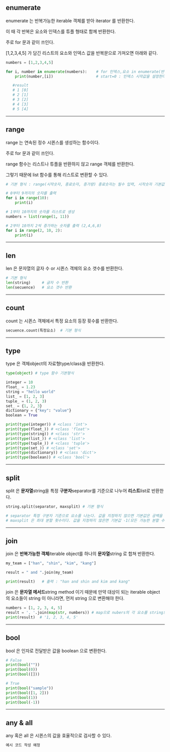 ## enumerate

enumerate 는 반복가능한 iterable 객체를 받아 iterator 를 반환한다.

이 때 각 반복은 요소와 인덱스를 튜플 형태로 함께 반환한다.

주로 for 문과 같이 쓰인다.

[1,2,3,4,5] 가 담긴 리스트의 요소와 인덱스 값을 반복문으로 가져오면 아래와 같다.

```py
numbers = [1,2,3,4,5]

for i, number in enumerate(numbers):    # for 인덱스,요소 in enumerate(반복가능객체, strart=0):
    print(number,[i])                   # start=0 : 인덱스 시작값을 설정한다. 기본값은 0 이다

   #result
   # 1 [0]
   # 2 [1]
   # 3 [2]
   # 4 [3]
   # 5 [4]
```

---

## range

range 는 연속된 정수 시퀸스를 생성하는 함수이다.

주로 for 문과 같이 쓰인다.

range 함수는 리스트나 튜플을 반환하지 않고 range 객체를 반환한다. 

그렇기 때문에 list 함수를 통해 리스트로 변환할 수 있다.

```py
# 기본 형식 : range(시작숫자, 종료숫자, 증가량) 종료숫자는 필수 입력, 시작숫자 기본값=0, 증가량 기본값=1

# 0부터 9까지의 숫자를 출력
for i in range(10):
    print(i)

# 1부터 10까지의 숫자를 리스트로 생성
numbers = list(range(1, 11))

# 2부터 10까지 2씩 증가하는 숫자를 출력 (2,4,6,8)
for i in range(2, 10, 2):
    print(i)
```

---

## len

len 은 문자열의 글자 수 or 시퀸스 객체의 요소 갯수를 반환한다.

```py
# 기본 형식
len(string)     # 글자 수 반환
len(secuence)   # 요소 갯수 반환
```



---

## count

count 는 시퀸스 객체에서 특정 요소의 등장 횟수를 반환한다.

```py
secuence.count(특정요소)  # 기본 형식
```


---
## type

type 은 객체object의 자료형type/class을 반환한다.

```py
type(object) # type 함수 기본형식
```

```py
integer = 10
float_ = 1.23
string = "hello world"
list_ = [1, 2, 3]
tuple_ = (1, 2, 3)
set_ = {1, 2, 3}
dictionary = {"key": "value"}
boolean = True

print(type(integer)) # <class 'int'>
print(type(float_)) # <class 'float'>
print(type(string)) # <class 'str'>
print(type(list_)) # <class 'list'>
print(type(tuple_)) # <class 'tuple'>
print(type(set_)) # <class 'set'>
print(type(dictionary)) # <class 'dict'>
print(type(boolean)) # <class 'bool'>
```

---

## split

split 은 **문자열**string을 특정 **구분자**separator를 기준으로 나누어 **리스트**list로 반환한다.


```py
string.split(separator, maxsplit) # 기본 형식 

# separator 특정 구분자 기준으로 요소를 나눈다. 값을 지정하지 않으면 기본값은 공백을 기준으로 나눈다.
# maxsplit 은 최대 분할 횟수이다. 값을 지정하지 않은면 기본값 -1(모든 가능한 분할 수행)이 적용된다.
```

---

## join

join 은 **반복가능한 객체**iterable object를 하나의 **문자열**string 로 합쳐 반환한다.

```py
my_team = ["han", "shin", "kim", "kang"]

result = " and ".join(my_team)

print(result)   # 출력 : "han and shin and kim and kang"
```

join 은 **문자열 메서드**string method 이기 때문에 만약 대상이 되는 iterable object 의 요소들이 string 이 아니라면, 먼저 string 으로 변환해야 한다.
```py
numbers = [1, 2, 3, 4, 5]
result = ', '.join(map(str, numbers)) # map으로 nubers의 각 요소를 string으로 반환하고 join으로 결합.
print(result)  # '1, 2, 3, 4, 5'
```

---

## bool

bool 은 인자로 전달받은 값을 boolean 으로 변환한다.

```py
# False
print(bool(""))
print(bool(0))
print(bool([]))

# True
print(bool("sample"))
print(bool([1, 2]))
print(bool(1))
print(bool(-1))
```

---

## any & all

any 혹은 all 은 시퀸스의 값을 효율적으로 검사할 수 있다.


```py
예시 코드 작성 예정
```

